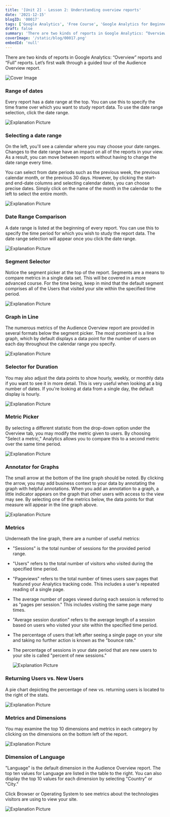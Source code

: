 ```yaml
---
title: '[Unit 2] - Lesson 2: Understanding overview reports'
date: '2021-12-15'
blogID: '00017'
tags: ['Google Analytics', 'Free Course', 'Google Analytics for Beginners']
draft: false
summary: 'There are two kinds of reports in Google Analytics: “Overview” reports and “Full” reports. Let’s first walk through a guided tour of the Audience Overview report in Universal analytics [UA].'
coverImage: '/static/blog/00017.png'
embedId: 'null'
---
```


There are two kinds of reports in Google Analytics: “Overview” reports and “Full” reports. Let’s first walk through a guided tour of the Audience Overview report.

![Cover Image](/static/blog/00017.png)

### Range of dates

Every report has a date range at the top. You can use this to specify the time frame over which you want to study report data. To use the date range selection, click the date range.

![Explanation Picture](/static/blog/00017_1.png)

### Selecting a date range

On the left, you'll see a calendar where you may choose your date ranges. Changes to the date range have an impact on all of the reports in your view. As a result, you can move between reports without having to change the date range every time.

You can select from date periods such as the previous week, the previous calendar month, or the previous 30 days. However, by clicking the start- and end-date columns and selecting calendar dates, you can choose precise dates. Simply click on the name of the month in the calendar to the left to select the entire month.

![Explanation Picture](/static/blog/00017_2.png)

### **Date Range Comparison**

A date range is listed at the beginning of every report. You can use this to specify the time period for which you wish to study the report data. The date range selection will appear once you click the date range.

![Explanation Picture](/static/blog/00017_3.png)

### Segment Selector

Notice the segment picker at the top of the report. Segments are a means to compare metrics in a single data set. This will be covered in a more advanced course. For the time being, keep in mind that the default segment comprises all of the Users that visited your site within the specified time period.

![Explanation Picture](/static/blog/00017_4.png)

### Graph in Line

The numerous metrics of the Audience Overview report are provided in several formats below the segment picker. The most prominent is a line graph, which by default displays a data point for the number of users on each day throughout the calendar range you specify.

![Explanation Picture](/static/blog/00017_5.png)

### Selector for Duration

You may also adjust the data points to show hourly, weekly, or monthly data if you want to see it in more detail. This is very useful when looking at a big number of dates. If you're looking at data from a single day, the default display is hourly.

![Explanation Picture](/static/blog/00017_6.png)

### Metric Picker

By selecting a different statistic from the drop-down option under the Overview tab, you may modify the metric given to users. By choosing "Select a metric," Analytics allows you to compare this to a second metric over the same time period.

![Explanation Picture](/static/blog/00017_7.png)

### Annotator for Graphs

The small arrow at the bottom of the line graph should be noted. By clicking the arrow, you may add business context to your data by annotating the graph with helpful annotations. When you add an annotation to a graph, a little indicator appears on the graph that other users with access to the view may see. By selecting one of the metrics below, the data points for that measure will appear in the line graph above.

![Explanation Picture](/static/blog/00017_8.png)

### Metrics

Underneath the line graph, there are a number of useful metrics:

- "Sessions" is the total number of sessions for the provided period range.
- "Users" refers to the total number of visitors who visited during the specified time period.
- "Pageviews" refers to the total number of times users saw pages that featured your Analytics tracking code. This includes a user's repeated reading of a single page.
- The average number of pages viewed during each session is referred to as "pages per session." This includes visiting the same page many times.
- "Average session duration" refers to the average length of a session based on users who visited your site within the specified time period.
- The percentage of users that left after seeing a single page on your site and taking no further action is known as the "bounce rate."
- The percentage of sessions in your date period that are new users to your site is called "percent of new sessions."

  ![Explanation Picture](/static/blog/00017_9.png)

### Returning Users vs. New Users

A pie chart depicting the percentage of new vs. returning users is located to the right of the stats.

![Explanation Picture](/static/blog/00017_10.png)

### Metrics and Dimensions

You may examine the top 10 dimensions and metrics in each category by clicking on the dimensions on the bottom left of the report.

![Explanation Picture](/static/blog/00017_11.png)

### Dimension of Language

"Language" is the default dimension in the Audience Overview report. The top ten values for Language are listed in the table to the right. You can also display the top 10 values for each dimension by selecting "Country" or "City."

Click Browser or Operating System to see metrics about the technologies visitors are using to view your site.

![Explanation Picture](/static/blog/00017_12.png)
